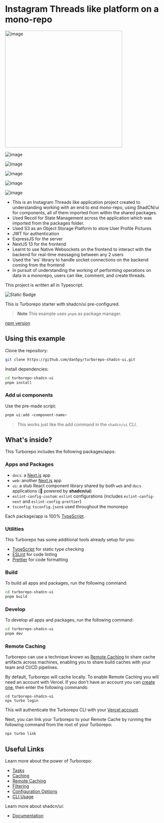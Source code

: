 # Instagram Threads like platform on a mono-repo

<img width="380" alt="image" src="https://github.com/aneeshseth/threads/assets/122401851/78980aa8-93a5-400a-9475-b91414f2aae2">

![image](https://github.com/aneeshseth/threads/assets/122401851/cbb5f4b2-72a6-4fad-abed-e473e08cfb77)

![image](https://github.com/aneeshseth/threads/assets/122401851/a301b43f-b5e6-4141-ac7b-0c3e32f907a9)

![image](https://github.com/aneeshseth/threads/assets/122401851/ff8e637d-9339-41a9-a05c-01a1ce89f426)

![image](https://github.com/aneeshseth/threads/assets/122401851/e672566e-54d8-4bb6-a261-194174ee6886)

![image](https://github.com/aneeshseth/threads/assets/122401851/dfa89a63-e2bc-4120-8a4f-e351f69e4f35)



- This is an Instagram Threads like application project created to understanding working with an end to end mono-repo, using ShadCN/ui for components, all of them imported from within the shared packages. 
- Used Recoil for State Management across the application which was imported from the packages folder. 
- Used S3 as an Object Storage Platform to store User Profile Pictures
- JWT for authentication
- ExpressJS for the server
- NextJS 13 for the frontend
- Learnt to use Native Websockets on the frontend to interact with the backend for real-time messaging between any 2 users
- Used the 'ws' library to handle socket connections on the backend coming from the frontend
- In pursuit of understanding the working of performing operations on data in a monorepo, users can like, comment, and create threads.

This project is written all in Typescript.


![Static Badge](https://img.shields.io/badge/shadcn%2Fui-latest-blue?link=https%3A%2F%2Fgithub.com%2Fshadcn%2Fui)

This is Turborepo starter with shadcn/ui pre-configured.

> **Note**
> This example uses `pnpm` as package manager.

[npm version](https://github.com/dan5py/turborepo-shadcn-ui/tree/npm)

## Using this example

Clone the repository:

```sh
git clone https://github.com/dan5py/turborepo-shadcn-ui.git
```

Install dependencies:

```sh
cd turborepo-shadcn-ui
pnpm install
```

### Add ui components

Use the pre-made script:

```sh
pnpm ui:add <component-name>
```

> This works just like the add command in the `shadcn/ui` CLI.

## What's inside?

This Turborepo includes the following packages/apps:

### Apps and Packages

- `docs`: a [Next.js](https://nextjs.org/) app
- `web`: another [Next.js](https://nextjs.org/) app
- `ui`: a stub React component library shared by both `web` and `docs` applications (🚀 powered by **shadcn/ui**)
- `eslint-config-custom`: `eslint` configurations (includes `eslint-config-next` and `eslint-config-prettier`)
- `tsconfig`: `tsconfig.json`s used throughout the monorepo

Each package/app is 100% [TypeScript](https://www.typescriptlang.org/).

### Utilities

This Turborepo has some additional tools already setup for you:

- [TypeScript](https://www.typescriptlang.org/) for static type checking
- [ESLint](https://eslint.org/) for code linting
- [Prettier](https://prettier.io) for code formatting

### Build

To build all apps and packages, run the following command:

```sh
cd turborepo-shadcn-ui
pnpm build
```

### Develop

To develop all apps and packages, run the following command:

```sh
cd turborepo-shadcn-ui
pnpm dev
```

### Remote Caching

Turborepo can use a technique known as [Remote Caching](https://turbo.build/repo/docs/core-concepts/remote-caching) to share cache artifacts across machines, enabling you to share build caches with your team and CI/CD pipelines.

By default, Turborepo will cache locally. To enable Remote Caching you will need an account with Vercel. If you don't have an account you can [create one](https://vercel.com/signup), then enter the following commands:

```
cd turborepo-shadcn-ui
npx turbo login
```

This will authenticate the Turborepo CLI with your [Vercel account](https://vercel.com/docs/concepts/personal-accounts/overview).

Next, you can link your Turborepo to your Remote Cache by running the following command from the root of your Turborepo:

```sh
npx turbo link
```

## Useful Links

Learn more about the power of Turborepo:

- [Tasks](https://turbo.build/repo/docs/core-concepts/monorepos/running-tasks)
- [Caching](https://turbo.build/repo/docs/core-concepts/caching)
- [Remote Caching](https://turbo.build/repo/docs/core-concepts/remote-caching)
- [Filtering](https://turbo.build/repo/docs/core-concepts/monorepos/filtering)
- [Configuration Options](https://turbo.build/repo/docs/reference/configuration)
- [CLI Usage](https://turbo.build/repo/docs/reference/command-line-reference)

Learn more about shadcn/ui:

- [Documentation](https://ui.shadcn.com/docs)

